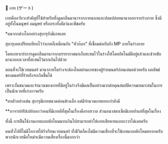 ﻿📌 เกท (ゲート)

เกทคืออวัยวะสำคัญที่ใช้สำหรับทั้งดูดกลืนมานาจากภายนอกและปลดปล่อยมานาออกจากร่างกาย ซึ่งมีอยู่ทั้งในมนุษย์ อมนุษย์ หรือกระทั่งสัตว์และพืชครับ

*คนจากต่างโลกอย่างสุบารุยังมีเกทเลย

สุบารุเคยเปรียบเทียบไว้ว่าเกทก็เหมือนกับ "หัวก๊อก" ที่เชื่อมต่อกับถัง MP ภายในร่างกาย

โดยเกทจะทำการดูดกลืนมานาจากบรรยากาศมาเก็บสะสมไว้ในร่างให้โดยอัตโนมัติอยู่แล้วและช่วยขับมานาออกเวลาที่สะสมไว้มากเกินไปด้วย

ตอนที่จะใช้เวทมนตร์ มานาภายในร่างจะต้องไหลผ่านเกทของผู้ร่ายมนตร์ก่อนเสมอด้วยครับ ผลลัพธ์ของมนตร์ที่ร่ายถึงจะเกิดขึ้นได้

เพราะงั้นขนาดและจำนวนของเกทที่มีอยู่ในร่างจึงมีผลเป็นอย่างมากต่อคุณสมบัติความเหมาะสมในการเป็นนักเวทที่เก่งกาจครับ

*ยกตัวอย่างเช่น สุบารุมีเกทขนาดค่อนข้างเล็ก แต่มีจำนวนเกทเยอะกำลังดี

**อาจารย์ทัปเปย์บอกว่าคนที่มีเกทดีที่สุดในเรื่องคือรอสวาล ส่วนอนาสตาเซียมีเกทย่ำแย่ที่สุดในเรื่อง

ทั้งนี้ การฝืนใช้งานเกทแบบหักโหมมากเกินไปสามารถทำให้เกทเสียหายแบบถาวรได้เลยครับ

คนทั่วไปที่ไม่มีโอกาสได้ร่ำเรียนเวทมนตร์ ทั้งชีวิตก็คงไม่มีความเสี่ยงที่จะใช้เกทแบบหักโหมหรอกครับ พวกนักเวทมือใหม่จะมีความเสี่ยงเรื่องนี้มากกว่า

